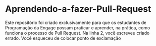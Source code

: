 # Aprendendo-a-fazer-Pull-Request
Este repositório foi criado exclusivamente para que os estudantes de Programação da Engage possam praticar e aprender, na prática, como funciona o processo de Pull Request.
Na linha 2, você escreveu criado errado.
Você esqueceu de colocar ponto de exclamação 
